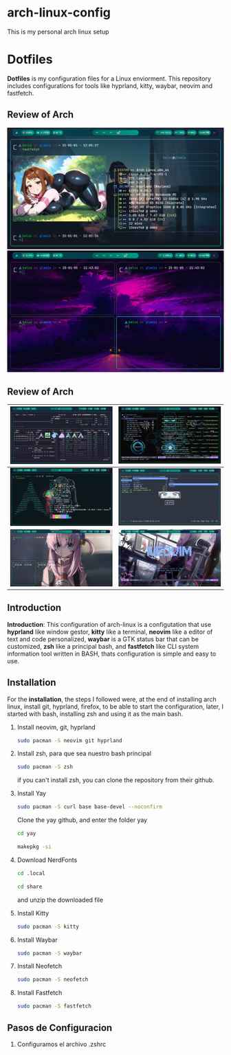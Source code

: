 # arch-linux-config 
This is my personal arch linux setup

# Dotfiles 

**Dotfiles** is my configuration files for a Linux enviorment. This repository includes configurations for tools like hyprland, kitty, waybar, neovim and fastfetch.

## Review of Arch

![1](review/fastfetch.png)
![10](review/termWandB.png)
## Review of Arch

| ![2](review/btop.png) | ![3](review/nvim.png) |
|---|---|
| ![4](review/neofetch.png) | ![5](review/ranger.png) |
| ![6](review/bochi.png) | ![7](review/neovim.png) |

## Introduction
**Introduction**: This configuration of arch-linux is a configutation that use **hyprland** like window gestor, **kitty** like a terminal, **neovim** like a editor of text and code personalized, **waybar** is a GTK status bar that can be customized, **zsh** like a principal bash, and **fastfetch** like CLI system information tool written in BASH, thats configuration is simple and easy to use.

## Installation
For the **installation**, the steps I followed were, at the end of installing arch linux, install git, hyprland, firefox, to be able to start the configuration, later, I started with bash, installing zsh and using it as the main bash.

1. Install neovim, git, hyprland

    ```bash
    sudo pacman -S neovim git hyprland
    ```
2. Install zsh, para que sea nuestro bash principal
    ```bash
    sudo pacman -S zsh
    ```
    if you can't install zsh, you can clone the repository from their github.

3. Install Yay
    ```bash
    sudo pacman -S curl base base-devel --noconfirm
    ```
    Clone the yay github, and enter the folder yay
    ```bash
    cd yay
    ```
    ```bash
    makepkg -si
    ```
4. Download NerdFonts
    ```bash 
    cd .local
    ```
    ```bash
    cd share
    ```
    and unzip the downloaded file 
5. Install Kitty
    ```bash 
    sudo pacman -S kitty
    ```
6. Install Waybar 
    ```bash
    sudo pacman -S waybar
    ```
7. Install Neofetch
    ```bash
    sudo pacman -S neofetch
    ```
8. Install Fastfetch
    ```bash
    sudo pacman -S fastfetch
    ```

## Pasos de Configuracion

1. Configuramos el archivo .zshrc
